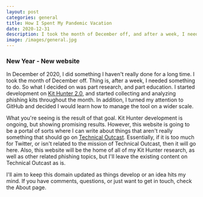 ```yaml
---
layout: post
categories: general
title: How I Spent My Pandemic Vacation
date: 2020-12-31
description: I took the month of December off, and after a week, I needed something to do. So, I built a website to teach myself a few things, and this is the first post.
image: /images/general.jpg
---
```


### New Year - New website
In December of 2020, I did something I haven't really done for a long time. I took the month of December off. Thing is, after a week, I needed something to do. So what I decided on was part research, and part education. I started development on [Kit Hunter 2.0](https://github.com/SteveD3/kit_hunter "Kit Hunter is my attempt to learn Python. Click the link to visit version 1.0 of the project on GitHub."), and started collecting and analyzing phishing kits throughout the month. In addition, I turned my attention to GitHub and decided I would learn how to manage the tool on a wider scale.

What you're seeing is the result of that goal. Kit Hunter development is ongoing, but showing promising results. However, this website is going to be a portal of sorts where I can write about things that aren't really something that should go on [Technical Outcast](https://TechnicalOutcast.com "TechnicalOutcast is the home of my podcast of the same name."). Essentially, if it is too much for Twitter, or isn't related to the mission of Technical Outcast, then it will go here. Also, this website will be the home of all of my Kit Hunter research, as well as other related phishing topics, but I'll leave the existing content on Technical Outcast as is.

I'll aim to keep this domain updated as things develop or an idea hits my mind. If you have comments, questions, or just want to get in touch, check the About page.
